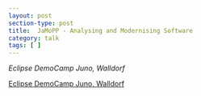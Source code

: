 ```yaml
---
layout: post
section-type: post
title:  JaMoPP - Analysing and Modernising Software
category: talk
tags: [ ]
---
```

_Eclipse DemoCamp Juno, Walldorf_

<a href="https://wiki.eclipse.org/Eclipse_DemoCamps_Juno_2012/Walldorf">Eclipse DemoCamp Juno, Walldorf</a>
